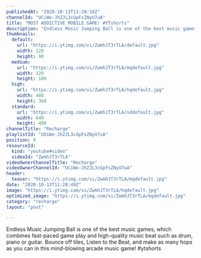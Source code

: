 ```yaml
---
publishedAt: "2020-10-13T11:28:18Z"
channelId: "UCiWe-JhZJL3cGpFsZNyU7uA"
title: "MOST ADDICTIVE MOBILE GAME! #YTshorts"
description: "Endless Music Jumping Ball is one of the best music games, which combines fast-paced game play and high-quality music beat such as drum, piano or guitar. Bounce off tiles, Listen to the Beat, and make as many hops as you can in this mind-blowing arcade music game! #ytshorts"
thumbnails:
  default:
    url: "https://i.ytimg.com/vi/ZwmhJT3rTLA/default.jpg"
    width: 120
    height: 90
  medium:
    url: "https://i.ytimg.com/vi/ZwmhJT3rTLA/mqdefault.jpg"
    width: 320
    height: 180
  high:
    url: "https://i.ytimg.com/vi/ZwmhJT3rTLA/hqdefault.jpg"
    width: 480
    height: 360
  standard:
    url: "https://i.ytimg.com/vi/ZwmhJT3rTLA/sddefault.jpg"
    width: 640
    height: 480
channelTitle: "Recharge"
playlistId: "UUiWe-JhZJL3cGpFsZNyU7uA"
position: 9
resourceId:
  kind: "youtube#video"
  videoId: "ZwmhJT3rTLA"
videoOwnerChannelTitle: "Recharge"
videoOwnerChannelId: "UCiWe-JhZJL3cGpFsZNyU7uA"
header:
  teaser: "https://i.ytimg.com/vi/ZwmhJT3rTLA/mqdefault.jpg"
date: "2020-10-13T11:28:49Z"
image: "https://i.ytimg.com/vi/ZwmhJT3rTLA/hqdefault.jpg"
optimized_image: "https://i.ytimg.com/vi/ZwmhJT3rTLA/mqdefault.jpg"
category: "recharge"
layout: "post"

---
```

Endless Music Jumping Ball is one of the best music games, which combines fast-paced game play and high-quality music beat such as drum, piano or guitar. Bounce off tiles, Listen to the Beat, and make as many hops as you can in this mind-blowing arcade music game! #ytshorts